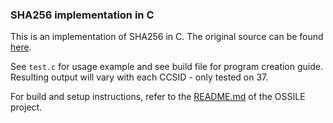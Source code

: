 ### SHA256 implementation in C

This is an implementation of SHA256 in C. The original source can be found [here](https://github.com/miguel-r-s/SHA-256).

See `test.c` for usage example and see build file for program creation guide. Resulting output will vary with each CCSID - only tested on 37.

For build and setup instructions, refer to the [README.md](../../README.md) of the OSSILE project.